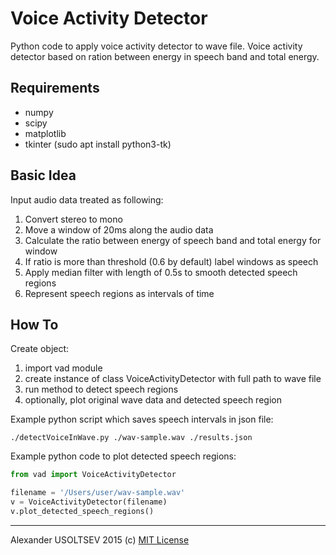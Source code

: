 # Voice Activity Detector
Python code to apply voice activity detector to wave file.
Voice activity detector based on ration between energy in speech band and total energy.

## Requirements

* numpy
* scipy
* matplotlib
* tkinter (sudo apt install python3-tk)

## Basic Idea
Input audio data treated as following:

1. Convert stereo to mono
2. Move a window of 20ms along the audio data
3. Calculate the ratio between energy of speech band and total energy for window
4. If ratio is more than threshold (0.6 by default) label windows as speech
5. Apply median filter with length of 0.5s to smooth detected speech regions
6. Represent speech regions as intervals of time

## How To
Create object:

1. import vad module
2. create instance of class VoiceActivityDetector with full path to wave file
3. run method to detect speech regions
4. optionally, plot original wave data and detected speech region

Example python script which saves speech intervals in json file:

`./detectVoiceInWave.py ./wav-sample.wav ./results.json`

Example python code to plot detected speech regions:
```python
from vad import VoiceActivityDetector

filename = '/Users/user/wav-sample.wav'
v = VoiceActivityDetector(filename)
v.plot_detected_speech_regions()
```

-------
Alexander USOLTSEV 2015 (c) [MIT License](https://opensource.org/licenses/MIT)
